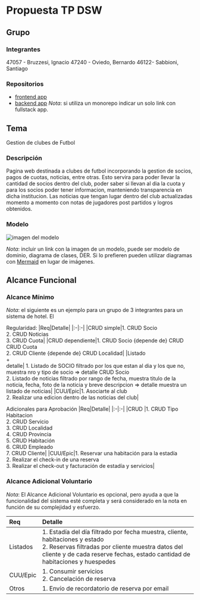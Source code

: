 # Propuesta TP DSW

## Grupo
### Integrantes
47057 - Bruzzesi, Ignacio
47240 - Oviedo, Bernardo
46122- Sabbioni, Santiago

### Repositorios
* [frontend app](http://hyperlinkToGihubOrGitlab)
* [backend app](http://hyperlinkToGihubOrGitlab)
*Nota*: si utiliza un monorepo indicar un solo link con fullstack app.

## Tema
Gestion de clubes de Futbol
### Descripción
Pagina web destinada a clubes de futbol incorporando la gestion de socios, pagos de cuotas, noticias, entre otras. Esto servira para poder llevar la cantidad de socios dentro del club, poder saber si llevan al dia la cuota y para los socios poder tener informacion, manteniendo transparencia en dicha institucion.
Las noticias que tengan lugar dentro del club actualizadas momento a momento con notas de jugadores post partidos y logros obtenidos. 

### Modelo
![imagen del modelo]()

*Nota*: incluir un link con la imagen de un modelo, puede ser modelo de dominio, diagrama de clases, DER. Si lo prefieren pueden utilizar diagramas con [Mermaid](https://mermaid.js.org) en lugar de imágenes.

## Alcance Funcional 
### Alcance Mínimo

*Nota*: el siguiente es un ejemplo para un grupo de 3 integrantes para un sistema de hotel. El 

Regularidad:
|Req|Detalle|
|:-|:-|
|CRUD simple|1. CRUD Socio <br>2. CRUD Noticias<br>3. CRUD Cuota|
|CRUD dependiente|1. CRUD Socio {depende de} CRUD CRUD Cuota<br>2. CRUD Cliente {depende de} CRUD Localidad|
|Listado<br>+<br>detalle| 1. Listado de SOCIO filtrado por los que estan al dia y los que no, muestra nro y tipo de socio => detalle CRUD Socio<br> 2. Listado de noticias filtrado por rango de fecha, muestra titulo de la noticia, fecha, foto de la noticia y breve descripcion => detalle muestra un listado de noticias|
|CUU/Epic|1. Asociarte al club<br>2. Realizar una edicion dentro de las noticias del club|


Adicionales para Aprobación
|Req|Detalle|
|:-|:-|
|CRUD |1. CRUD Tipo Habitacion<br>2. CRUD Servicio<br>3. CRUD Localidad<br>4. CRUD Provincia<br>5. CRUD Habitación<br>6. CRUD Empleado<br>7. CRUD Cliente|
|CUU/Epic|1. Reservar una habitación para la estadía<br>2. Realizar el check-in de una reserva<br>3. Realizar el check-out y facturación de estadía y servicios|


### Alcance Adicional Voluntario

*Nota*: El Alcance Adicional Voluntario es opcional, pero ayuda a que la funcionalidad del sistema esté completa y será considerado en la nota en función de su complejidad y esfuerzo.

|Req|Detalle|
|:-|:-|
|Listados |1. Estadía del día filtrado por fecha muestra, cliente, habitaciones y estado <br>2. Reservas filtradas por cliente muestra datos del cliente y de cada reserve fechas, estado cantidad de habitaciones y huespedes|
|CUU/Epic|1. Consumir servicios<br>2. Cancelación de reserva|
|Otros|1. Envío de recordatorio de reserva por email|
